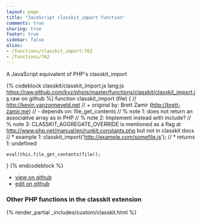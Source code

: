 ```yaml
---
layout: page
title: "JavaScript classkit_import function"
comments: true
sharing: true
footer: true
sidebar: false
alias:
- /functions/classkit_import:762
- /functions/762
---
```

<!-- Generated by Rakefile:build -->
A JavaScript equivalent of PHP's classkit_import

{% codeblock classkit/classkit_import.js lang:js https://raw.github.com/kvz/phpjs/master/functions/classkit/classkit_import.js raw on github %}
function classkit_import (file) {
    // http://kevin.vanzonneveld.net
    // +   original by: Brett Zamir (http://brett-zamir.me)
    // -    depends on: file_get_contents
    // %        note 1: does not return an associative array as in PHP
    // %        note 2: Implement instead with include?
    // %        note 3: CLASSKIT_AGGREGATE_OVERRIDE is mentioned as a flag at http://www.php.net/manual/en/runkit.constants.php but not in classkit docs
    // *     example 1: classkit_import('http://example.com/somefile.js');
    // *     returns 1: undefined

    eval(this.file_get_contents(file));
}
{% endcodeblock %}

 - [view on github](https://github.com/kvz/phpjs/blob/master/functions/classkit/classkit_import.js)
 - [edit on github](https://github.com/kvz/phpjs/edit/master/functions/classkit/classkit_import.js)

### Other PHP functions in the classkit extension
{% render_partial _includes/custom/classkit.html %}
